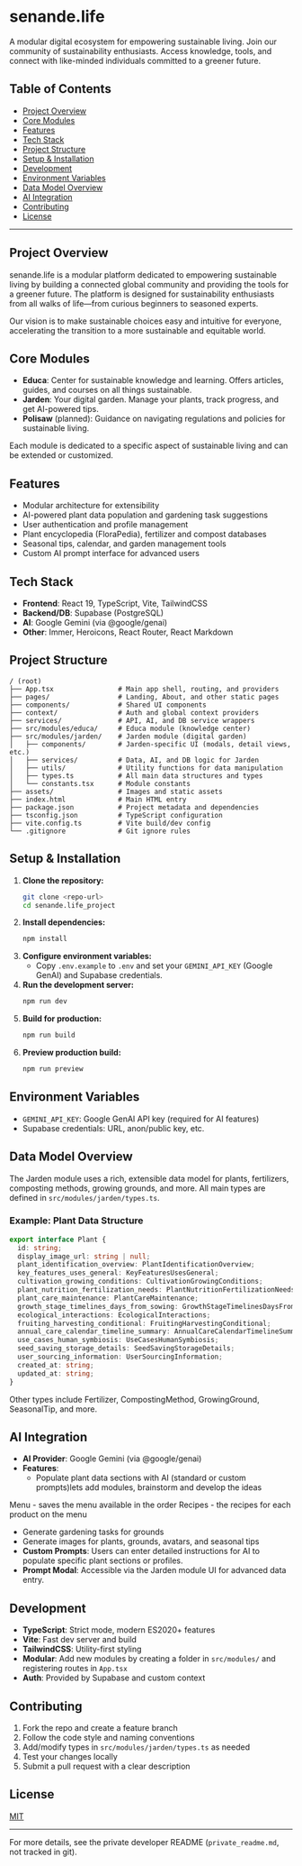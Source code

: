 # senande.life

A modular digital ecosystem for empowering sustainable living. Join our community of sustainability enthusiasts. Access knowledge, tools, and connect with like-minded individuals committed to a greener future.

## Table of Contents
- [Project Overview](#project-overview)
- [Core Modules](#core-modules)
- [Features](#features)
- [Tech Stack](#tech-stack)
- [Project Structure](#project-structure)
- [Setup & Installation](#setup--installation)
- [Development](#development)
- [Environment Variables](#environment-variables)
- [Data Model Overview](#data-model-overview)
- [AI Integration](#ai-integration)
- [Contributing](#contributing)
- [License](#license)

---

## Project Overview
senande.life is a modular platform dedicated to empowering sustainable living by building a connected global community and providing the tools for a greener future. The platform is designed for sustainability enthusiasts from all walks of life—from curious beginners to seasoned experts.

Our vision is to make sustainable choices easy and intuitive for everyone, accelerating the transition to a more sustainable and equitable world.

## Core Modules
- **Educa**: Center for sustainable knowledge and learning. Offers articles, guides, and courses on all things sustainable.
- **Jarden**: Your digital garden. Manage your plants, track progress, and get AI-powered tips.
- **Polisaw** (planned): Guidance on navigating regulations and policies for sustainable living.

Each module is dedicated to a specific aspect of sustainable living and can be extended or customized.

## Features
- Modular architecture for extensibility
- AI-powered plant data population and gardening task suggestions
- User authentication and profile management
- Plant encyclopedia (FloraPedia), fertilizer and compost databases
- Seasonal tips, calendar, and garden management tools
- Custom AI prompt interface for advanced users

## Tech Stack
- **Frontend**: React 19, TypeScript, Vite, TailwindCSS
- **Backend/DB**: Supabase (PostgreSQL)
- **AI**: Google Gemini (via @google/genai)
- **Other**: Immer, Heroicons, React Router, React Markdown

## Project Structure
```
/ (root)
├── App.tsx                # Main app shell, routing, and providers
├── pages/                 # Landing, About, and other static pages
├── components/            # Shared UI components
├── context/               # Auth and global context providers
├── services/              # API, AI, and DB service wrappers
├── src/modules/educa/     # Educa module (knowledge center)
├── src/modules/jarden/    # Jarden module (digital garden)
│   ├── components/        # Jarden-specific UI (modals, detail views, etc.)
│   ├── services/          # Data, AI, and DB logic for Jarden
│   ├── utils/             # Utility functions for data manipulation
│   ├── types.ts           # All main data structures and types
│   └── constants.tsx      # Module constants
├── assets/                # Images and static assets
├── index.html             # Main HTML entry
├── package.json           # Project metadata and dependencies
├── tsconfig.json          # TypeScript configuration
├── vite.config.ts         # Vite build/dev config
└── .gitignore             # Git ignore rules
```

## Setup & Installation
1. **Clone the repository:**
   ```sh
   git clone <repo-url>
   cd senande.life_project
   ```
2. **Install dependencies:**
   ```sh
   npm install
   ```
3. **Configure environment variables:**
   - Copy `.env.example` to `.env` and set your `GEMINI_API_KEY` (Google GenAI) and Supabase credentials.
4. **Run the development server:**
   ```sh
   npm run dev
   ```
5. **Build for production:**
   ```sh
   npm run build
   ```
6. **Preview production build:**
   ```sh
   npm run preview
   ```

## Environment Variables
- `GEMINI_API_KEY`: Google GenAI API key (required for AI features)
- Supabase credentials: URL, anon/public key, etc.

## Data Model Overview
The Jarden module uses a rich, extensible data model for plants, fertilizers, composting methods, growing grounds, and more. All main types are defined in `src/modules/jarden/types.ts`.

### Example: Plant Data Structure
```ts
export interface Plant {
  id: string;
  display_image_url: string | null;
  plant_identification_overview: PlantIdentificationOverview;
  key_features_uses_general: KeyFeaturesUsesGeneral;
  cultivation_growing_conditions: CultivationGrowingConditions;
  plant_nutrition_fertilization_needs: PlantNutritionFertilizationNeeds;
  plant_care_maintenance: PlantCareMaintenance;
  growth_stage_timelines_days_from_sowing: GrowthStageTimelinesDaysFromSowing;
  ecological_interactions: EcologicalInteractions;
  fruiting_harvesting_conditional: FruitingHarvestingConditional;
  annual_care_calendar_timeline_summary: AnnualCareCalendarTimelineSummaryItem[];
  use_cases_human_symbiosis: UseCasesHumanSymbiosis;
  seed_saving_storage_details: SeedSavingStorageDetails;
  user_sourcing_information: UserSourcingInformation;
  created_at: string;
  updated_at: string;
}
```
Other types include Fertilizer, CompostingMethod, GrowingGround, SeasonalTip, and more.

## AI Integration
- **AI Provider**: Google Gemini (via @google/genai)
- **Features**:
  - Populate plant data sections with AI (standard or custom prompts)lets add modules, brainstorm and develop the ideas

Menu - saves the menu available in the order
Recipes - the recipes for each product on the menu
  - Generate gardening tasks for grounds
  - Generate images for plants, grounds, avatars, and seasonal tips
- **Custom Prompts**: Users can enter detailed instructions for AI to populate specific plant sections or profiles.
- **Prompt Modal**: Accessible via the Jarden module UI for advanced data entry.

## Development
- **TypeScript**: Strict mode, modern ES2020+ features
- **Vite**: Fast dev server and build
- **TailwindCSS**: Utility-first styling
- **Modular**: Add new modules by creating a folder in `src/modules/` and registering routes in `App.tsx`
- **Auth**: Provided by Supabase and custom context

## Contributing
1. Fork the repo and create a feature branch
2. Follow the code style and naming conventions
3. Add/modify types in `src/modules/jarden/types.ts` as needed
4. Test your changes locally
5. Submit a pull request with a clear description

## License
[MIT](LICENSE)

---

For more details, see the private developer README (`private_readme.md`, not tracked in git).
